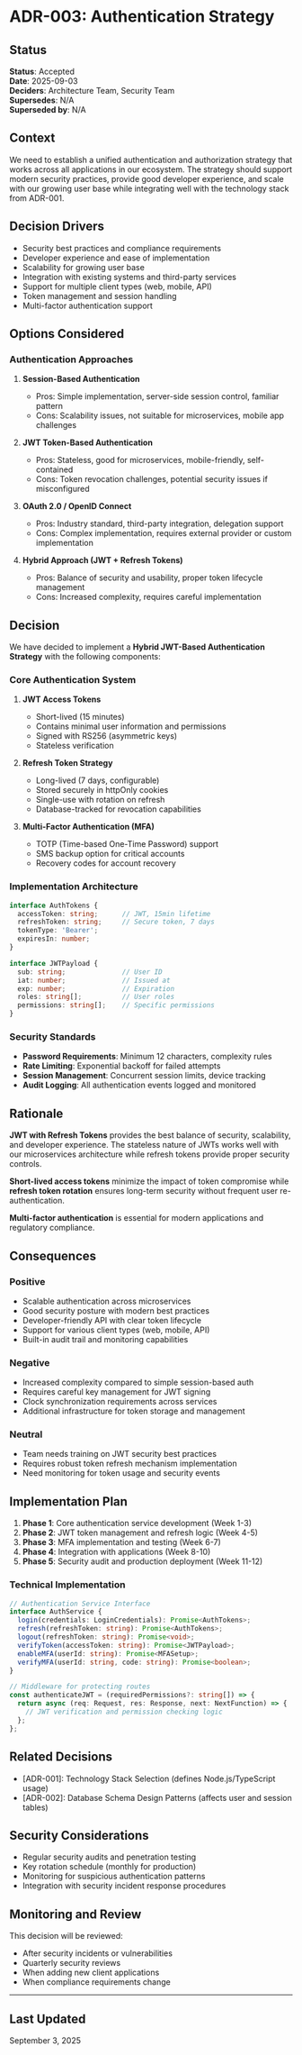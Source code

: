# ADR-003: Authentication Strategy

## Status

**Status**: Accepted  
**Date**: 2025-09-03  
**Deciders**: Architecture Team, Security Team  
**Supersedes**: N/A  
**Superseded by**: N/A  

## Context

We need to establish a unified authentication and authorization strategy that works across all applications in our ecosystem. The strategy should support modern security practices, provide good developer experience, and scale with our growing user base while integrating well with the technology stack from ADR-001.

## Decision Drivers

- Security best practices and compliance requirements
- Developer experience and ease of implementation
- Scalability for growing user base
- Integration with existing systems and third-party services
- Support for multiple client types (web, mobile, API)
- Token management and session handling
- Multi-factor authentication support

## Options Considered

### Authentication Approaches

1. **Session-Based Authentication**
   - Pros: Simple implementation, server-side session control, familiar pattern
   - Cons: Scalability issues, not suitable for microservices, mobile app challenges

2. **JWT Token-Based Authentication**
   - Pros: Stateless, good for microservices, mobile-friendly, self-contained
   - Cons: Token revocation challenges, potential security issues if misconfigured

3. **OAuth 2.0 / OpenID Connect**
   - Pros: Industry standard, third-party integration, delegation support
   - Cons: Complex implementation, requires external provider or custom implementation

4. **Hybrid Approach (JWT + Refresh Tokens)**
   - Pros: Balance of security and usability, proper token lifecycle management
   - Cons: Increased complexity, requires careful implementation

## Decision

We have decided to implement a **Hybrid JWT-Based Authentication Strategy** with the following components:

### Core Authentication System

1. **JWT Access Tokens**
   - Short-lived (15 minutes)
   - Contains minimal user information and permissions
   - Signed with RS256 (asymmetric keys)
   - Stateless verification

2. **Refresh Token Strategy**
   - Long-lived (7 days, configurable)
   - Stored securely in httpOnly cookies
   - Single-use with rotation on refresh
   - Database-tracked for revocation capabilities

3. **Multi-Factor Authentication (MFA)**
   - TOTP (Time-based One-Time Password) support
   - SMS backup option for critical accounts
   - Recovery codes for account recovery

### Implementation Architecture

```typescript
interface AuthTokens {
  accessToken: string;      // JWT, 15min lifetime
  refreshToken: string;     // Secure token, 7 days
  tokenType: 'Bearer';
  expiresIn: number;
}

interface JWTPayload {
  sub: string;              // User ID
  iat: number;              // Issued at
  exp: number;              // Expiration
  roles: string[];          // User roles
  permissions: string[];    // Specific permissions
}
```

### Security Standards

- **Password Requirements**: Minimum 12 characters, complexity rules
- **Rate Limiting**: Exponential backoff for failed attempts
- **Session Management**: Concurrent session limits, device tracking
- **Audit Logging**: All authentication events logged and monitored

## Rationale

**JWT with Refresh Tokens** provides the best balance of security, scalability, and developer experience. The stateless nature of JWTs works well with our microservices architecture while refresh tokens provide proper security controls.

**Short-lived access tokens** minimize the impact of token compromise while **refresh token rotation** ensures long-term security without frequent user re-authentication.

**Multi-factor authentication** is essential for modern applications and regulatory compliance.

## Consequences

### Positive

- Scalable authentication across microservices
- Good security posture with modern best practices
- Developer-friendly API with clear token lifecycle
- Support for various client types (web, mobile, API)
- Built-in audit trail and monitoring capabilities

### Negative

- Increased complexity compared to simple session-based auth
- Requires careful key management for JWT signing
- Clock synchronization requirements across services
- Additional infrastructure for token storage and management

### Neutral

- Team needs training on JWT security best practices
- Requires robust token refresh mechanism implementation
- Need monitoring for token usage and security events

## Implementation Plan

1. **Phase 1**: Core authentication service development (Week 1-3)
2. **Phase 2**: JWT token management and refresh logic (Week 4-5)
3. **Phase 3**: MFA implementation and testing (Week 6-7)
4. **Phase 4**: Integration with applications (Week 8-10)
5. **Phase 5**: Security audit and production deployment (Week 11-12)

### Technical Implementation

```typescript
// Authentication Service Interface
interface AuthService {
  login(credentials: LoginCredentials): Promise<AuthTokens>;
  refresh(refreshToken: string): Promise<AuthTokens>;
  logout(refreshToken: string): Promise<void>;
  verifyToken(accessToken: string): Promise<JWTPayload>;
  enableMFA(userId: string): Promise<MFASetup>;
  verifyMFA(userId: string, code: string): Promise<boolean>;
}

// Middleware for protecting routes
const authenticateJWT = (requiredPermissions?: string[]) => {
  return async (req: Request, res: Response, next: NextFunction) => {
    // JWT verification and permission checking logic
  };
};
```

## Related Decisions

- [ADR-001]: Technology Stack Selection (defines Node.js/TypeScript usage)
- [ADR-002]: Database Schema Design Patterns (affects user and session tables)

## Security Considerations

- Regular security audits and penetration testing
- Key rotation schedule (monthly for production)
- Monitoring for suspicious authentication patterns
- Integration with security incident response procedures

## Monitoring and Review

This decision will be reviewed:
- After security incidents or vulnerabilities
- Quarterly security reviews
- When adding new client applications
- When compliance requirements change

---

## Last Updated

September 3, 2025